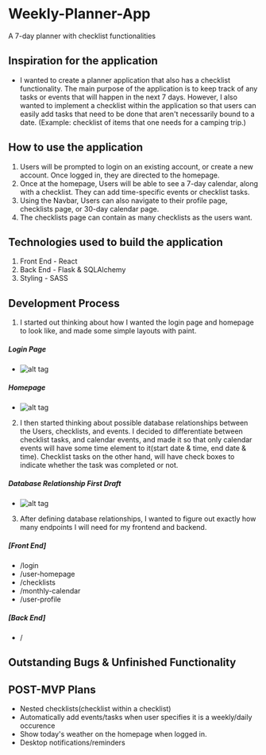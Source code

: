 # Weekly-Planner-App
A 7-day planner with checklist functionalities

## Inspiration for the application
- I wanted to create a planner application that also has a checklist functionality. The main purpose of the application is to keep track of any tasks or events that will happen in the next 7 days. However, I also wanted to implement a checklist within the application so that users can easily add tasks that need to be done that aren't necessarily bound to a date.
(Example: checklist of items that one needs for a camping trip.)

## How to use the application
1. Users will be prompted to login on an existing account, or create a new account. Once logged in, they are directed to the homepage.
2. Once at the homepage, Users will be able to see a 7-day calendar, along with a checklist. They can add time-specific events or checklist tasks.
3. Using the Navbar, Users can also navigate to their profile page, checklists page, or 30-day calendar page.
4. The checklists page can contain as many checklists as the users want.

## Technologies used to build the application
1. Front End - React
2. Back End - Flask & SQLAlchemy
3. Styling - SASS

## Development Process
1. I started out thinking about how I wanted the login page and homepage to look like, and made some simple layouts with paint.

##### Login Page

- ![alt tag](https://i.gyazo.com/29e0434e5f2a9e43a230fa65d633227f.png)
##### Homepage
- ![alt tag](https://i.gyazo.com/f64cd58a2aa4c26731cc6fdaf5fdcd2a.png)

2. I then started thinking about possible database relationships between the Users, checklists, and events. I decided to differentiate between checklist tasks, and calendar events, and made it so that only calendar events will have some time element to it(start date & time, end date & time). Checklist tasks on the other hand, will have check boxes to indicate whether the task was completed or not.

##### Database Relationship First Draft
- ![alt tag](https://i.gyazo.com/6d85fe5aa2b1a49255bb1fecc0ca42a6.png)

3. After defining database relationships, I wanted to figure out exactly how many endpoints I will need for my frontend and backend.
##### [Front End]
- /login
- /user-homepage
- /checklists
- /monthly-calendar
- /user-profile

##### [Back End]
- /
## Outstanding Bugs & Unfinished Functionality

## POST-MVP Plans
- Nested checklists(checklist within a checklist)
- Automatically add events/tasks when user specifies it is a weekly/daily occurence
- Show today's weather on the homepage when logged in.
- Desktop notifications/reminders

